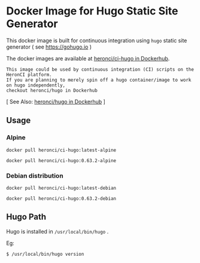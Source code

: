 # Docker Image for Hugo Static Site Generator

This docker image is built for continuous integration using `hugo` static site generator ( see https://gohugo.io )

The docker images are available at [heronci/ci-hugo in Dockerhub](https://hub.docker.com/r/heronci/ci-hugo).

```
This image could be used by continuous integration (CI) scripts on the HeronCI platform.
If you are planning to merely spin off a hugo container/image to work on hugo independently,
checkout heronci/hugo in Dockerhub
```
[ See Also: [heronci/hugo in Dockerhub](https://hub.docker.com/r/heronci/hugo) ]

## Usage

### Alpine

```
docker pull heronci/ci-hugo:latest-alpine
```

```
docker pull heronci/ci-hugo:0.63.2-alpine
```

### Debian distribution

```
docker pull heronci/ci-hugo:latest-debian
```

```
docker pull heronci/ci-hugo:0.63.2-debian
```

## Hugo Path

Hugo is installed in `/usr/local/bin/hugo` .

Eg:

```
$ /usr/local/bin/hugo version
```
